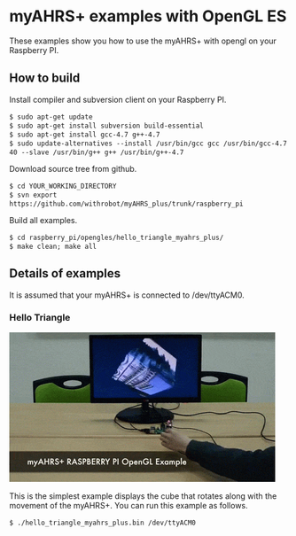 

# myAHRS+ examples with OpenGL ES 

These examples show you how to use the myAHRS+ with opengl on your Raspberry PI. 

## How to build 

Install compiler and subversion client on your Raspberry PI.

```
$ sudo apt-get update
$ sudo apt-get install subversion build-essential
$ sudo apt-get install gcc-4.7 g++-4.7
$ sudo update-alternatives --install /usr/bin/gcc gcc /usr/bin/gcc-4.7 40 --slave /usr/bin/g++ g++ /usr/bin/g++-4.7
```

Download source tree from github. 

```
$ cd YOUR_WORKING_DIRECTORY
$ svn export https://github.com/withrobot/myAHRS_plus/trunk/raspberry_pi
```

Build all examples.

```
$ cd raspberry_pi/opengles/hello_triangle_myahrs_plus/
$ make clean; make all
```


## Details of examples  

It is assumed that your myAHRS+ is connected to /dev/ttyACM0.  

### Hello Triangle 

[![ScreenShot](../../images/raspberry_opengle.gif)](https://youtu.be/Imx7qpON-3Y)

This is the simplest example displays the cube that rotates along with the movement of the myAHRS+. 
You can run this example as follows.

```
$ ./hello_triangle_myahrs_plus.bin /dev/ttyACM0



